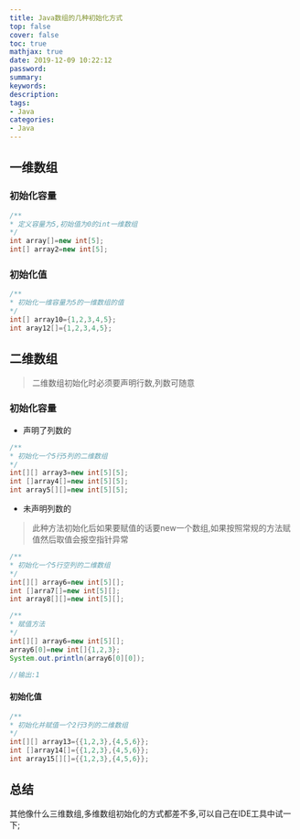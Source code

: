 ```yaml
---
title: Java数组的几种初始化方式
top: false
cover: false
toc: true
mathjax: true
date: 2019-12-09 10:22:12
password:
summary:
keywords:
description:
tags:
- Java
categories:
- Java
---
```




## 一维数组

### 初始化容量

```java
/**
* 定义容量为5,初始值为0的int一维数组
*/
int array[]=new int[5];
int[] array2=new int[5];
```

### 初始化值

```java
/**
* 初始化一维容量为5的一维数组的值
*/
int[] array10={1,2,3,4,5};
int aray12[]={1,2,3,4,5};
```





## 二维数组

> 二维数组初始化时必须要声明行数,列数可随意 


### 初始化容量
- 声明了列数的



```java
/**
* 初始化一个5行5列的二维数组
*/
int[][] array3=new int[5][5];
int []array4[]=new int[5][5];
int array5[][]=new int[5][5];
```


-  未声明列数的



> 此种方法初始化后如果要赋值的话要new一个数组,如果按照常规的方法赋值然后取值会报空指针异常
```java
/**
* 初始化一个5行空列的二维数组
*/
int[][] array6=new int[5][];
int []arra7[]=new int[5][];
int array8[][]=new int[5][];
```
 ```java
/**
* 赋值方法
*/
int[][] array6=new int[5][];
array6[0]=new int[]{1,2,3};
System.out.println(array6[0][0]);

//输出:1
 ```


#### 初始化值

```java
/**
* 初始化并赋值一个2行3列的二维数组
*/
int[][] array13={{1,2,3},{4,5,6}};
int []array14[]={{1,2,3},{4,5,6}};
int array15[][]={{1,2,3},{4,5,6}};
```



## 总结

​    其他像什么三维数组,多维数组初始化的方式都差不多,可以自己在IDE工具中试一下;